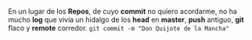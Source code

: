 En un lugar de los **Repos**,
de cuyo **commit** no quiero acordarme,
no ha mucho **log** que vivía
un hidalgo de los **head** en **master**,
**push** antiguo,
**git** flaco y **remote** corredor.
`git commit -m "Don Quijote de la Mancha"`
